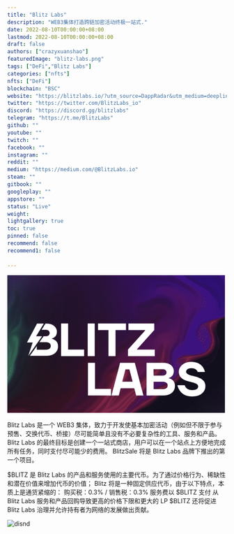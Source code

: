 ```yaml
---
title: "Blitz Labs"
description: "WEB3集体打造跨链加密活动终极一站式."
date: 2022-08-10T00:00:00+08:00
lastmod: 2022-08-10T00:00:00+08:00
draft: false
authors: ["crazyxuanshao"]
featuredImage: "blitz-labs.png"
tags: ["DeFi","Blitz Labs"]
categories: ["nfts"]
nfts: ["DeFi"]
blockchain: "BSC"
website: "https://blitzlabs.io/?utm_source=DappRadar&utm_medium=deeplink&utm_campaign=visit-website"
twitter: "https://twitter.com/BlitzLabs_io"
discord: "https://discord.gg/blitzlabs"
telegram: "https://t.me/BlitzLabs"
github: ""
youtube: ""
twitch: ""
facebook: ""
instagram: ""
reddit: ""
medium: "https://medium.com/@BlitzLabs.io"
steam: ""
gitbook: ""
googleplay: ""
appstore: ""
status: "Live"
weight: 
lightgallery: true
toc: true
pinned: false
recommend: false
recommend1: false

---
```


![disan](disan.png)

<p>Blitz Labs 是一个 WEB3 集体，致力于开发使基本加密活动（例如但不限于参与预售、交换代币、桥接）尽可能简单且没有不必要复杂性的工具、服务和产品。 Blitz Labs 的最终目标是创建一个一站式商店，用户可以在一个站点上方便地完成所有任务，同时支付尽可能少的费用。 BlitzSale 将是 Blitz Labs 品牌下推出的第一个项目。</p>
<p>$BLITZ 是 Blitz Labs 的产品和服务使用的主要代币。为了通过价格行为、稀缺性和潜在价值来增加代币的价值； Blitz 将是一种固定供应代币，由于以下特点，本质上是通货紧缩的： 购买税：0.3% / 销售税：0.3% 服务费以 $BLITZ 支付 从 Blitz Labs 服务和产品回购导致更高的价格下限和更大的 LP $BLITZ 还将促进 Blitz Labs 治理并允许持有者为网络的发展做出贡献。</p>



![disnd](\disnd.png)